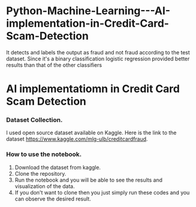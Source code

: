 # Python-Machine-Learning---AI-implementation-in-Credit-Card-Scam-Detection
It detects and labels the output as fraud and not fraud according to the test dataset. Since it's a binary classification logistic regression provided better results than that of the other classifiers

# AI implementatiomn in Credit Card Scam Detection

### Dataset Collection.
I used open source dataset available on Kaggle. Here is the link to the dataset https://www.kaggle.com/mlg-ulb/creditcardfraud. 

### How to use the notebook. 
 1. Download the dataset from kaggle.
 2. Clone the repository. 
 3. Run the notebook and you will be able to see the results and visualization of the data. 
 4. If you don't want to clone then you just simply run these codes and you can observe the desired result.

